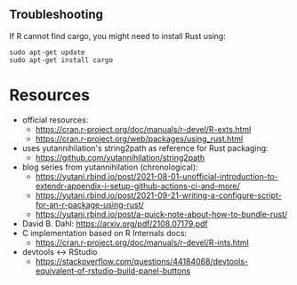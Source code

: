 ## Troubleshooting
If R cannot find cargo, you might need to install Rust using:

```shell
sudo apt-get update
sudo apt-get install cargo
```


# Resources

* official resources:
    * https://cran.r-project.org/doc/manuals/r-devel/R-exts.html
    * https://cran.r-project.org/web/packages/using_rust.html
* uses yutannihilation's string2path as reference for Rust packaging:
    * https://github.com/yutannihilation/string2path
* blog series from yutannihilation (chronological):
    * https://yutani.rbind.io/post/2021-08-01-unofficial-introduction-to-extendr-appendix-i-setup-github-actions-ci-and-more/
    * https://yutani.rbind.io/post/2021-09-21-writing-a-configure-script-for-an-r-package-using-rust/
    * https://yutani.rbind.io/post/a-quick-note-about-how-to-bundle-rust/
* David B. Dahl: https://arxiv.org/pdf/2108.07179.pdf
* C implementation based on R Internals docs: 
    * https://cran.r-project.org/doc/manuals/r-devel/R-ints.html
* devtools <-> RStudio
    * https://stackoverflow.com/questions/44184068/devtools-equivalent-of-rstudio-build-panel-buttons
